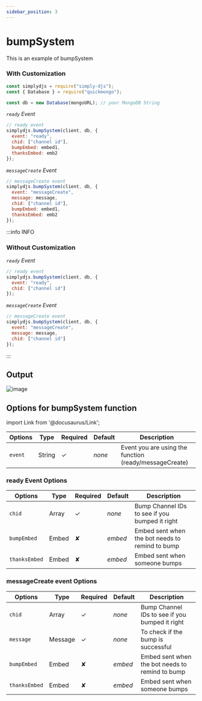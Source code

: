 ```yaml
---
sidebar_position: 3
---
```


# bumpSystem

This is an example of bumpSystem

### With Customization

```js
const simplydjs = require("simply-djs");
const { Database } = require("quickmongo");

const db = new Database(mongoURL); // your MongoDB String
```

_`ready` Event_

```js
// ready event
simplydjs.bumpSystem(client, db, {
  event: "ready",
  chid: ["channel id"],
  bumpEmbed: embed1,
  thanksEmbed: emb2
});
```
_`messageCreate` Event_
```js
// messageCreate event
simplydjs.bumpSystem(client, db, {
  event: "messageCreate",
  message: message,
  chid: ["channel id"],
  bumpEmbed: embed1,
  thanksEmbed: emb2
});
```

:::info INFO

### Without Customization

_`ready` Event_
```js
// ready event
simplydjs.bumpSystem(client, db, {
  event: "ready",
  chid: ["channel id"]
});
```

_`messageCreate` Event_
```js
// messageCreate event
simplydjs.bumpSystem(client, db, {
  event: "messageCreate",
  message: message,
  chid: ["channel id"]
});
```

:::

## Output

![image](https://user-images.githubusercontent.com/71836991/131494338-0b558ee4-063b-4b29-8c4d-54300b484811.png)

## Options for bumpSystem function

import Link from '@docusaurus/Link';

<div style={{textAlign: 'center'}}>

| Options | Type                                                                                                             | Required | Default | Description                                            |
| ------- | ---------------------------------------------------------------------------------------------------------------- | -------- | ------- | ------------------------------------------------------ |
| `event` | <Link to="https://developer.mozilla.org/en-US/docs/Web/JavaScript/Reference/Global_Objects/String">String</Link> | ✓        | _none_  | Event you are using the function (ready/messageCreate) |

</div>

### ready Event Options

<div style={{textAlign: 'center'}}>

| Options       | Type                                                                                                           | Required | Default | Description                                     |
| ------------- | -------------------------------------------------------------------------------------------------------------- | -------- | ------- | ----------------------------------------------- |
| `chid`        | <Link to="https://developer.mozilla.org/en-US/docs/Web/JavaScript/Reference/Global_Objects/Array">Array</Link> | ✓        | _none_  | Bump Channel IDs to see if you bumped it right  |
| `bumpEmbed`   | <Link to="https://discord.js.org/#/docs/main/stable/class/MessageEmbed">Embed</Link>                           | ✘        | _embed_ | Embed sent when the bot needs to remind to bump |
| `thanksEmbed` | <Link to="https://discord.js.org/#/docs/main/stable/class/MessageEmbed">Embed</Link>                           | ✘        | _embed_ | Embed sent when someone bumps                   |

</div>

### messageCreate event Options

<div style={{textAlign: 'center'}}>

| Options       | Type                                                                                                           | Required | Default | Description                                     |
| ------------- | -------------------------------------------------------------------------------------------------------------- | -------- | ------- | ----------------------------------------------- |
| `chid`        | <Link to="https://developer.mozilla.org/en-US/docs/Web/JavaScript/Reference/Global_Objects/Array">Array</Link> | ✓        | _none_  | Bump Channel IDs to see if you bumped it right  |
| `message`     | <Link to="https://discord.js.org/#/docs/main/stable/class/Message">Message</Link>                              | ✓        | _none_  | To check if the bump is successful              |
| `bumpEmbed`   | <Link to="https://discord.js.org/#/docs/main/stable/class/MessageEmbed">Embed</Link>                           | ✘        | _embed_ | Embed sent when the bot needs to remind to bump |
| `thanksEmbed` | <Link to="https://discord.js.org/#/docs/main/stable/class/MessageEmbed">Embed</Link>                           | ✘        | _embed_ | Embed sent when someone bumps                   |

</div>
